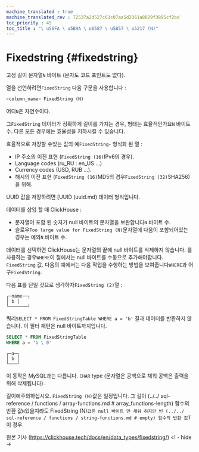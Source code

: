 ```yaml
--- 
machine_translated : true 
machine_translated_rev : 72537a2d527c63c07aa5d2361a8829f3895cf2bd 
toc_priority : 45 
toc_title : "\ u56FA \ u5B9A \ u6587 \ u5B57 \ u5217 (N)" 
--- 
```


# Fixedstring {#fixedstring} 

고정 길이 문자열`N` 바이트 (문자도 코드 포인트도 없다). 

열을 선언하려면`FixedString` 다음 구문을 사용합니다 : 

```sql 
<column_name> FixedString (N) 
``` 

어디`N`은 자연수이다. 

그`FixedString` 데이터가 정확하게 길이를 가지는 경우, 형태는 효율적인가요`N` 바이트 수. 다른 모든 경우에는 효율성을 저하시킬 수 있습니다. 

효율적으로 저장할 수있는 값의 예`FixedString`- 형식화 된 열 : 

- IP 주소의 이진 표현 (`FixedString (16)`IPv6의 경우). 
- Language codes (ru_RU : en_US ...) 
- Currency codes (USD, RUB ...). 
- 해시의 이진 표현 (`FixedString (16)`MD5의 경우`FixedString (32)`SHA256)을 위해.

UUID 값을 저장하려면 [UUID (uuid.md) 데이터 형식입니다. 

데이터를 삽입 할 때 ClickHouse : 

- 문자열이 포함 된 숫자가 null 바이트의 문자열을 보완합니다`N` 바이트 수. 
- 슬로우`Too large value for FixedString (N)`문자열에 다음이 포함되어있는 경우는 예외`N` 바이트 수. 

데이터를 선택하면 ClickHouse는 문자열의 끝에 null 바이트를 삭제하지 않습니다. 를 사용하는 경우`WHERE`이 절에서는 null 바이트를 수동으로 추가해야합니다. `FixedString` 값. 다음의 예에서는 다음 작업을 수행하는 방법을 보여줍니다`WHERE`과 어구`FixedString`. 

다음 표를 단일 것으로 생각하자`FixedString (2)`열 : 

``` text 
┌─name──┐ 
│ b │ 
└───────┘ 
``` 

쿼리`SELECT * FROM FixedStringTable WHERE a = 'b'` 결과 데이터를 반환하지 않습니다. 이 필터 패턴은 null 바이트까지입니다. 

```sql 
SELECT * FROM FixedStringTable 
WHERE a = 'b \ 0'
``` 

```text 
┌─a─┐ 
│ b │ 
└───┘  
```

이 동작은 MySQL과는 다릅니다. `CHAR` type (문자열은 공백으로 채워 공백은 출력을 위해 삭제됩니다). 

길이에주의하십시오. `FixedString (N)`값은 일정입니다. 그 길이 (../../ sql-reference / functions / array-functions.md # array_functions-length) 함수의 반환 값`N`있을지라도 FixedString (N)`값은 null 바이트 만 채워 하지만 빈 (../../ sql-reference / functions / string-functions.md # empty) 함수의 반환 값`1`이 경우. 

원본 기사 (https://clickhouse.tech/docs/en/data_types/fixedstring/) <! - hide ->
